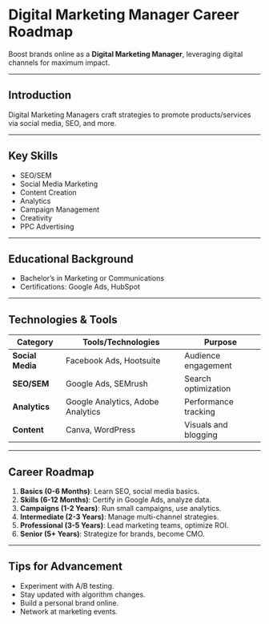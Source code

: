 # Digital Marketing Manager Career Roadmap

Boost brands online as a **Digital Marketing Manager**, leveraging digital channels for maximum impact.

---

## Introduction
Digital Marketing Managers craft strategies to promote products/services via social media, SEO, and more.

---

## Key Skills
- SEO/SEM
- Social Media Marketing
- Content Creation
- Analytics
- Campaign Management
- Creativity
- PPC Advertising

---

## Educational Background
- Bachelor’s in Marketing or Communications
- Certifications: Google Ads, HubSpot

---

## Technologies & Tools
| **Category**         | **Tools/Technologies**                         | **Purpose**                        |
|----------------------|------------------------------------------------|------------------------------------|
| **Social Media**     | Facebook Ads, Hootsuite                        | Audience engagement               |
| **SEO/SEM**          | Google Ads, SEMrush                            | Search optimization               |
| **Analytics**        | Google Analytics, Adobe Analytics              | Performance tracking              |
| **Content**          | Canva, WordPress                               | Visuals and blogging              |

---

## Career Roadmap
1. **Basics (0-6 Months)**: Learn SEO, social media basics.  
2. **Skills (6-12 Months)**: Certify in Google Ads, analyze data.  
3. **Campaigns (1-2 Years)**: Run small campaigns, use analytics.  
4. **Intermediate (2-3 Years)**: Manage multi-channel strategies.  
5. **Professional (3-5 Years)**: Lead marketing teams, optimize ROI.  
6. **Senior (5+ Years)**: Strategize for brands, become CMO.

---

## Tips for Advancement
- Experiment with A/B testing.
- Stay updated with algorithm changes.
- Build a personal brand online.
- Network at marketing events.